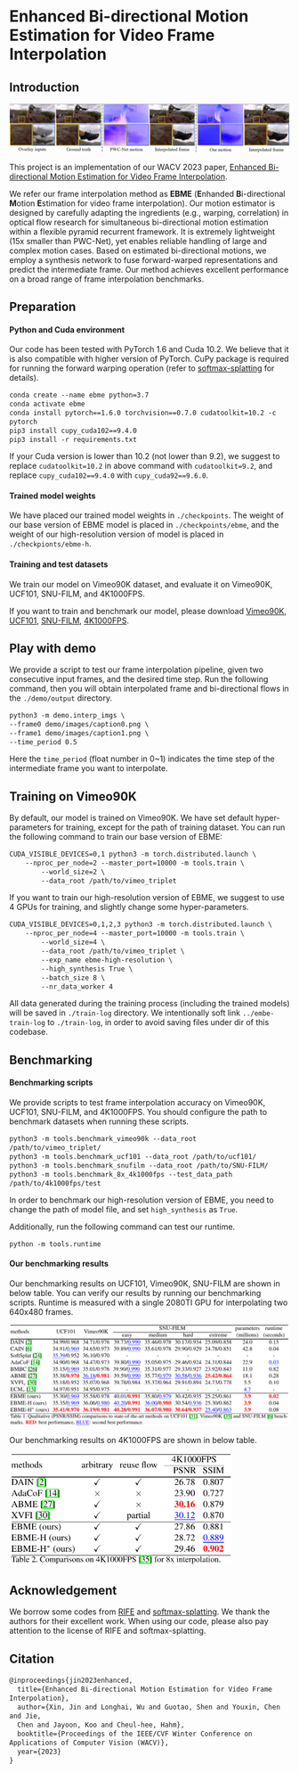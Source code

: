 # Enhanced Bi-directional Motion Estimation for Video Frame Interpolation


## Introduction
![](./figures/intro.png)

This project is an implementation of our WACV 2023 paper, [Enhanced
Bi-directional Motion Estimation for Video Frame
Interpolation](https://arxiv.org/abs/2206.08572).

We refer our frame interpolation method as **EBME** (**E**nhanded
**B**i-directional **M**otion **E**stimation for video frame interpolation).
Our motion estimator is designed by carefully adapting the ingredients (e.g.,
warping, correlation) in optical flow research for simultaneous bi-directional
motion estimation within a flexible pyramid recurrent framework. It is extremely
lightweight (15x smaller than PWC-Net), yet enables reliable handling of large
and complex motion cases. Based on estimated bi-directional motions, we employ a
synthesis network to fuse forward-warped representations and predict the
intermediate frame. Our method achieves excellent performance on a broad range
of frame interpolation benchmarks.


## Preparation
#### Python and Cuda environment
Our code has been tested with PyTorch 1.6 and Cuda 10.2. We believe that it is
also compatible with higher version of PyTorch. CuPy package is required for
running the forward warping operation (refer to
[softmax-splatting](https://github.com/sniklaus/softmax-splatting) for details).
```
conda create --name ebme python=3.7
conda activate ebme
conda install pytorch==1.6.0 torchvision==0.7.0 cudatoolkit=10.2 -c pytorch
pip3 install cupy_cuda102==9.4.0
pip3 install -r requirements.txt
```

If your Cuda version is lower than 10.2 (not lower than 9.2), we suggest to
replace `cudatoolkit=10.2` in above command with `cudatoolkit=9.2`, and replace
`cupy_cuda102==9.4.0` with `cupy_cuda92==9.6.0`.


#### Trained model weights
We have placed our trained model weights in `./checkpoints`. The weight of our
base version of EBME model is placed in `./checkpoints/ebme`, and the weight of
our high-resolution version of model is placed in `./checkpionts/ebme-h`.


#### Training and test datasets
We train our model on Vimeo90K dataset, and evaluate it on Vimeo90K, UCF101,
SNU-FILM, and 4K1000FPS.

If you want to train and benchmark our model, please download
[Vimeo90K](http://toflow.csail.mit.edu/),
[UCF101](https://liuziwei7.github.io/projects/VoxelFlow),
[SNU-FILM](https://myungsub.github.io/CAIN/),
[4K1000FPS](https://github.com/JihyongOh/XVFI#X4K1000FPS).


## Play with demo
We provide a script to test our frame interpolation pipeline, given two
consecutive input frames, and the desired time step. Run the following command,
then you will obtain interpolated frame and bi-directional flows in the
`./demo/output` directory.
```
python3 -m demo.interp_imgs \
--frame0 demo/images/caption0.png \
--frame1 demo/images/caption1.png \
--time_period 0.5
```
Here the `time_period` (float number in 0~1) indicates the time step of the
intermediate frame you want to interpolate.

## Training on Vimeo90K
By default, our model is trained on Vimeo90K.  We have set default
hyper-parameters for training, except for the path of training dataset. You can
run the following command to train our base version of EBME:
```
CUDA_VISIBLE_DEVICES=0,1 python3 -m torch.distributed.launch \
    --nproc_per_node=2 --master_port=10000 -m tools.train \
        --world_size=2 \
        --data_root /path/to/vimeo_triplet
```

If you want to train our high-resolution version of EBME, we suggest to use 4
GPUs for training, and slightly change some hyper-parameters.
```
CUDA_VISIBLE_DEVICES=0,1,2,3 python3 -m torch.distributed.launch \
    --nproc_per_node=4 --master_port=10000 -m tools.train \
        --world_size=4 \
        --data_root /path/to/vimeo_triplet \
        --exp_name ebme-high-resolution \
        --high_synthesis True \
        --batch_size 8 \
        --nr_data_worker 4
```


All data generated during the training process (including the trained models)
will be saved in `./train-log` directory. We intentionally soft link
`../embe-train-log`  to `./train-log`, in order to avoid saving files under dir
of this codebase.

## Benchmarking
#### Benchmarking scripts
We provide scripts to test frame interpolation accuracy on Vimeo90K, UCF101,
SNU-FILM, and 4K1000FPS. You should configure the path to benchmark datasets
when running these scripts.

```
python3 -m tools.benchmark_vimeo90k --data_root /path/to/vimeo_triplet/
python3 -m tools.benchmark_ucf101 --data_root /path/to/ucf101/
python3 -m tools.benchmark_snufilm --data_root /path/to/SNU-FILM/
python3 -m tools.benchmark_8x_4k1000fps --test_data_path /path/to/4k1000fps/test
```

In order to benchmark our high-resolution version of EBME, you need to change
the path of model file, and set `high_synthesis` as `True`.

Additionally, run the following command can test our runtime.
```
python -m tools.runtime
```

#### Our benchmarking results
Our benchmarking results on UCF101, Vimeo90K, SNU-FILM are shown in below table.
You can verify our results by running our benchmarking scripts. Runtime is
measured with a single 2080TI GPU for interpolating two 640x480 frames.

![](./figures/quantitative-results.png)

Our benchmarking results on 4K1000FPS are shown in below table.

<img src=./figures/quantitative-4k1000fps.png width=400 />


## Acknowledgement
We borrow some codes from
[RIFE](https://github.com/megvii-research/ECCV2022-RIFE) and
[softmax-splatting](https://github.com/sniklaus/softmax-splatting). We thank the
authors for their excellent work. When using our code, please also pay attention
to the license of RIFE and softmax-splatting.


## Citation
```
@inproceedings{jin2023enhanced,
  title={Enhanced Bi-directional Motion Estimation for Video Frame Interpolation},
  author={Xin, Jin and Longhai, Wu and Guotao, Shen and Youxin, Chen and Jie,
  Chen and Jayoon, Koo and Cheul-hee, Hahm},
  booktitle={Proceedings of the IEEE/CVF Winter Conference on Applications of Computer Vision (WACV)},
  year={2023}
}
```
